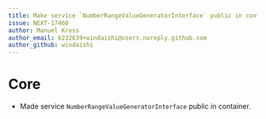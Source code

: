 ```yaml
---
title: Make service `NumberRangeValueGeneratorInterface` public in container
issue: NEXT-17460
author: Manuel Kress
author_email: 6232639+windaishi@users.noreply.github.com
author_github: windaishi
---
```

# Core
* Made service `NumberRangeValueGeneratorInterface` public in container.
